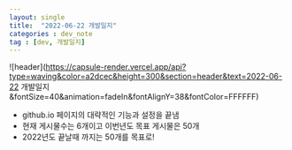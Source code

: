 ```yaml
---
layout: single
title:  "2022-06-22 개발일지"
categories : dev_note
tag : [dev, 개발일지]
---
```


![header](https://capsule-render.vercel.app/api?type=waving&color=a2dcec&height=300&section=header&text=2022-06-22 개발일지&fontSize=40&animation=fadeIn&fontAlignY=38&fontColor=FFFFFF)





- github.io 페이지의 대략적인 기능과 설정을 끝냄
- 현재 게시물수는 6개이고 이번년도 목표 게시물은 50개
- 2022년도 끝날때 까지는 50개를 목표로!



